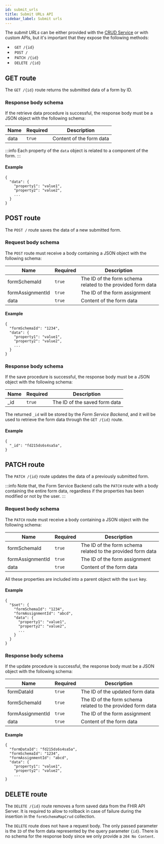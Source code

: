 ```yaml
---
id: submit_urls
title: Submit URLs API
sidebar_label: Submit urls
---
```

The *submit URLs* can be either provided with the [CRUD Service](../crud-service/overview_and_usage) or with custom APIs, but it's important that they expose the following methods:

- ` GET /{id}`
- ` POST /`
- ` PATCH /{id}`
- ` DELETE /{id}`

## GET route
The `GET /{id}` route returns the submitted data of a form by ID. 

### Response body schema
If the retrieve data procedure is successful, the response body must be a JSON object with the following schema: 

| Name | Required | Description |
| ------ | ------ | ------ |
| data | `true` | Content of the form data |

:::info
Each property of the `data` object is related to a component of the form.
:::

#### Example

```
{
  "data": {
    "property1": "value1",
    "property2": "value2",
    ...
  }
}
```

## POST route
The `POST /` route saves the data of a new submitted form. 

### Request body schema
The `POST` route must receive a body containing a JSON object with the following schema:

| Name | Required | Description |
| ------ | ------ | ------ |
| formSchemaId | `true` | The ID of the form schema related to the provided form data |
| formAssignmentId | `true` | The ID of the form assignment |
| data | `true` | Content of the form data |

#### Example

```
{
  "formSchemaId": "1234",
  "data": {
    "property1": "value1",
    "property2": "value2",
    ...
  }
}
```

### Response body schema
If the save procedure is successful, the response body must be a JSON object with the following schema:

| Name | Required | Description |
| ------ | ------ | ------ |
| _id | `true` | The ID of the saved form data |

The returned `_id` will be stored by the _Form Service Backend_, and it will be used to retrieve the form data through the `GET /{id}` route.

#### Example

```
{
  "_id": "fd215ds6s4sa5a",
}
```

## PATCH route
The `PATCH /{id}` route updates the data of a previously submitted form. 

:::info
Note that, the Form Service Backend calls the `PATCH` route with a body containing the entire form data, regardless if the properties has been modified or not by the user. 
:::

### Request body schema
The `PATCH` route must receive a body containing a JSON object with the following schema:

| Name | Required | Description |
| ------ | ------ | ------ |
| formSchemaId | `true` | The ID of the form schema related to the provided form data |
| formAssignmentId | `true` | The ID of the form assignment |
| data | `true` | Content of the form data |

All these properties are included into a parent object with the `$set` key.

#### Example

```
{
  "$set": {
    "formSchemaId": "1234",
    "formAssignmentId": "abcd",
    "data": {
      "property1": "value1",
      "property2": "value2",
      ...
    }
  }
}
```

### Response body schema
If the update procedure is successful, the response body must be a JSON object with the following schema:

| Name | Required | Description |
| ------ | ------ | ------ |
| formDataId | `true` | The ID of the updated form data |
| formSchemaId | `true` | The ID of the form schema related to the provided form data |
| formAssignmentId | `true` | The ID of the form assignment |
| data | `true` | Content of the form data |

#### Example

```
{
  "formDataId": "fd215ds6s4sa5a",
  "formSchemaId": "1234",
  "formAssignmentId": "abcd",
  "data": {
    "property1": "value1",
    "property2": "value2",
    ...
}
```

## DELETE route
The `DELETE /{id}` route removes a form saved data from the FHIR API Server. It is required to allow to rollback in case of failure during the insertion in the `formSchemaMapCrud` collection.

The `DELETE` route does not have a request body. The only passed parameter is the `ID` of the form data represented by the query parameter `{id}`. There is no schema for the response body since we only provide a `204 No Content`.
